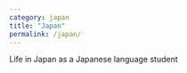 ```yaml
---
category: japan
title: "Japan"
permalink: /japan/
---
```


Life in Japan as a Japanese language student
